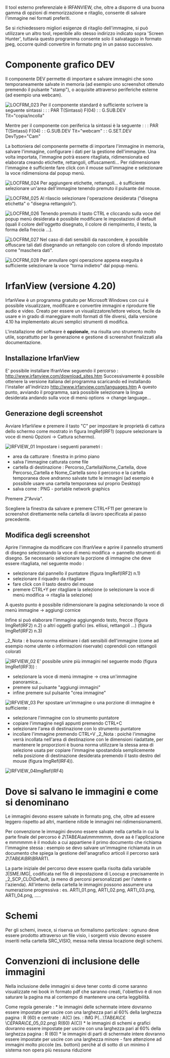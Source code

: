 Il tool esterno preferenziale è IRFANVIEW, che, oltre a disporre di una buona gamma di opzioni di memorizzazione e ritaglio, consente di salvare l'immagine nei formati preferiti.

Se si richiedessero migliori esigenze di ritaglio dell'immagine, si può utilizzare un altro tool, reperibile allo stesso indirizzo indicato sopra 'Screen Hunter', tuttavia questo programma consente solo il salvataggio in formato jpeg, occorre quindi convertire in formato png in un passo successivo.

# Componente grafico DEV
Il componente DEV permette di importare e salvare immagini che sono temporaneamente salvate in memoria (ad esempio uno screenshot ottenuto premendo il pulsante "stamp"), o acquisite attraverso periferiche esterne (ad esempio una webcam).

![LOCFRM_023](https://doc.smeup.com/immagini/LOCFRM_LTD/LOCFRM_023.png)
Per il componente standard è sufficiente scrivere la seguente sintassi : 
 :  : PAR T(Sintassi) F(04)
  :   : G.SUB.DEV Tit="copia/incolla"

Mentre per il componente con periferica la sintassi è la seguente : 
 :  : PAR T(Sintassi) F(04)
  :   : G.SUB.DEV Tit="webcam"
  :   : G.SET.DEV DevType="Cam"


La bottoniera del componente permette di importare l'immagine in memoria, salvare l'immagine, configurare i dati per la gestione dell'immagine. Una volta importata, l'immagine potrà essere ritagliata, ridimensionata ed elaborata creando etichette, rettangoli, offuscamenti...
Per ridimensionare l'immagine è sufficiente fare click con il mouse sull'immagine e selezionare la voce ridimensiona dal popup menù.

![LOCFRM_024](https://doc.smeup.com/immagini/LOCFRM_LTD/LOCFRM_024.png)
Per aggiungere etichette, rettangoli... è sufficiente selezionare un'area dell'immagine tenendo premuto il pulsante del mouse.

![LOCFRM_025](https://doc.smeup.com/immagini/LOCFRM_LTD/LOCFRM_025.png)
Al rilascio selezionare l'operazione desiderata ("disegna etichetta" o "disegna rettangolo").

![LOCFRM_026](https://doc.smeup.com/immagini/LOCFRM_LTD/LOCFRM_026.png)
Tenendo premuto il tasto CTRL e cliccando sulla voce del popup menù desiderata è possibile modificare le impostazioni di default (quali il colore dell'oggetto disegnato, il colore di riempimento, il testo, la forma della freccia ...).

![LOCFRM_027](https://doc.smeup.com/immagini/LOCFRM_LTD/LOCFRM_027.png)
Nel caso di dati sensibili da nascondere, è possibile offuscare tali dati disegnando un rettangolo con colore di sfondo impostato come "maschera dati".

![LOCFRM_028](https://doc.smeup.com/immagini/LOCFRM_LTD/LOCFRM_028.png)
Per annullare ogni operazione appena eseguita è sufficiente selezionare la voce "torna indietro" dal popup menù.

# IrfanView (versione 4.20)
IrfanView è un programma gratuito per Microsoft Windows con cui è possibile visualizzare, modificare e convertire immagini e riprodurre file audio e video. Creato per essere un visualizzatore/lettore veloce, facile da usare e in grado di maneggiare molti formati di file diversi, dalla versione 4.10 ha implementato alcuni semplici strumenti di modifica.

L'installazione del software è **opzionale**, ma risulta uno strumento molto utile, soprattutto per la generazione e gestione di screenshot finalizzati alla documentazione.

## Installazione IrfanView
E' possibile installare IfranView seguendo il percorso : 
http://www.irfanview.com/download_sites.htm
Successivamente è possibile ottenere la versione italiana del programma scaricando ed installando l'installer all'indirizzo
http://www.irfanview.com/languages.htm
A questo punto, avviando il programma, sarà possibile selezionare la lingua desiderata andando sulla voce di menù options -> change language...

## Generazione degli screenshot
Avviare IrfanView e premere il tasto "C" per impostare le proprietà di cattura dello schermo come mostrato in figura ImgRef(IRF1) (oppure selezionare la voce di menù  Opzioni -> Cattura schermo).

![IRFVIEW_01](https://doc.smeup.com/immagini/LOCFRM_LTD/IRFVIEW_01.png)
Impostare i seguenti parametri : 

- area da catturare :  finestra in primo piano
- salva l'immagine catturata come file
- cartella di destinazione :  Percorso_Cartella\Nome_Cartella, dove Percorso_Cartella e Nome_Cartella sono il percorso e la cartella temporanea dove andranno salvate tutte le immagini (ad esempio è possibile usare una cartella temporanea sul proprio Desktop)
- salva come :  PNG - portable network graphics

Premere _2_"Avvia".

Scegliere la finestra da salvare e premere CTRL+F11 per generare lo screenshot direttamente nella cartella di lavoro specificata al passo precedente.

## Modifica degli screenshot
Aprire l'immagine da modificare con IfranView e aprire il pannello strumenti di disegno selezionando la voce di menù modifica -> pannello strumenti di disegno.
Se necessario selezionare la porzione di immagine che deve essere ritagliata, nel seguente modo : 

- selezionare dal pannello il puntatore (figura ImgRef(IRF2) n.1)
- selezionare il riquadro da ritagliare
- fare click con il tasto destro del mouse
- premere CTRL+Y per ritagliare la selezione (o selezionare la voce di menù modifica -> ritaglia la selezione)

A questo punto è possibile ridimensionare la pagina selezionando la voce di menù immagine -> aggiungi cornice

Infine si può elaborare l'immagine aggiungendo testo, frecce (figura ImgRef(IRF2) n.2) o altri oggetti grafici (es. ellissi, rettangoli ...) (figura ImgRef(IRF2) n.3)

_2_Nota :  è buona norma eliminare i dati sensibili dell'immagine (come ad esempio nome utente o informazioni riservate) coprendoli con rettangoli colorati

![IRFVIEW_02](https://doc.smeup.com/immagini/LOCFRM_LTD/IRFVIEW_02.png)
E' possibile unire più immagini nel seguente modo (figura ImgRef(IRF3)) : 

- selezionare la voce di menù immagine -> crea un'immagine panoramica...
- premere sul pulsante "aggiungi immagini"
- infine premere sul pulsante "crea immagine"

![IRFVIEW_03](https://doc.smeup.com/immagini/LOCFRM_LTD/IRFVIEW_03.png)
Per spostare un'immagine o una porzione di immagine è sufficiente : 

- selezionare l'immagine con lo strumento puntatore
- copiare l'immagine negli appunti premendo CTRL+C
- selezionare l'area di destinazione con lo strumento puntatore
- incollare l'immagine premendo CTRL+V
_2_Nota :  poichè l'immagine verrà incollata nell'area di destinazione con le dimensioni riadattate, per mantenere le proporzioni è buona norma utilizzare la stessa area di selezione usata per copiare l'immagine spostandola semplicemente nella posizione di destinazione desiderata premendo il tasto destro del mouse (figura ImgRef(IRF4)).

![IRFVIEW_04](https://doc.smeup.com/immagini/LOCFRM_LTD/IRFVIEW_04.png)ImgRef(IRF4)

# Dove si salvano le immagini e come si denominano
Le immagini devono essere salvate in formato png, che, oltre ad essere leggero rispetto ad altri, mantiene nitide le immagini nei ridimensionamenti.

Per convenzione le immagini devono essere salvate nella cartella in cui la parte finale del percorso è _2_\TAB£A\aa\mmmmmm\, dove aa è l'applicazione e mmmmmm è il modulo a cui appartiene il primo documento che richiama l'immagine stessa :  esempio se devo salvare un'immagine richiamata in un documento che spiega la gestione dell'anagrafico articoli il percorso sarà _2_\TAB£A\BR\BRARTI.

La parte iniziale del percorso deve essere quella risolta dalla variabile _3_|SME.IMG|, codificata nel file di impostazione di Loocup e precisamente in _2_SCP_CLO\Default, (a meno di percorsi personalizzati per l'utente o l'azienda).
All'interno della cartella le immagini possono assumere una numerazione progressiva :  es. ARTI_01.png, ARTI_02.png, ARTI_03.png, ARTI_04.png, .....

# Schemi
Per gli schemi, invece, si riserva un formalismo particolare :  ognuno deve essere prodotto attraverso un file visio, i sorgenti visio devono essere inseriti nella cartella SRC_VISIO, messa nella stessa locazione degli schemi.

# Convenzioni di inclusione delle immagini
Nella inclusione delle immagini si deve tener conto di come saranno visualizzate nei book in formato pdf che saranno creati, l'obiettivo è di non saturare la pagina ma al contempo di mantenere una certa leggibilità.

Come regola generale : 
 \* le immagini delle schermate intere  dovranno essere impostate per uscire con una larghezza pari al 60% della larghezza pagina :  R (60) e centrate :  A(C) (es. :  IMG P(...\TAB£A\C£\C£PARA\C£_05_02.png) R(60) A(C))
 \* le immagini di schemi e grafici dovranno essere impostate per uscire con una larghezza pari al 60% della larghezza pagina :  R (60)
 \* le immagini di parti di schermate intere  dovranno essere impostate per uscire con una larghezza minore - fare attenzione ad immagini molto piccole (es. bottoni) perchè al di sotto di un minimo il sistema non opera più nessuna riduzione
